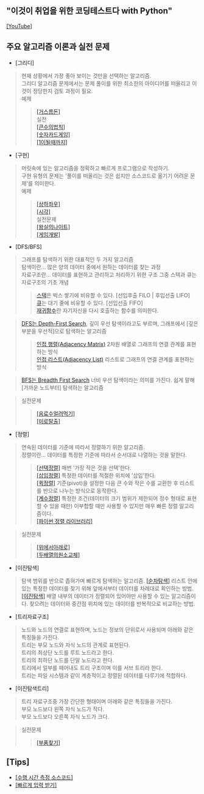 ## "이것이 취업을 위한 코딩테스트다 with Python"
[[YouTube]](https://youtu.be/m-9pAwq1o3w)

## 주요 알고리즘 이론과 실전 문제
- [그리디]  
> 현재 상황에서 가장 좋아 보이는 것만을 선택하는 알고리즘.   
> 그리디 알고리즘 문제에서는 문제 풀이를 위한 최소한의 아이디어를 떠올리고 이것이 정당한지 검토 과정이 필요.   
> 예제    
>> [[거스름돈]](./greedy/거스름돈.py)   
> 실전   
>> [[큰수의법칙]](./greedy/큰수의법칙.py)   
>> [[숫자카드게임]](./greedy/숫자카드게임.py)   
>> [[1이될때까지]](./greedy/1이될때까지.py)   

- [구현]   
> 머릿속에 있는 알고리즘을 정확하고 빠르게 프로그램으로 작성하기.   
> 구현 유형의 문제는 '풀이를 떠올리는 것은 쉽지만 소스코드로 옮기기 어려운 문제'를 의미한다.   
> 예제   
>> [[상하좌우]](./구현/상하좌우.py)   
>> [[시각]](./구현/시각.py)   
> 실전문제   
>> [[왕실의나이트]](./구현/왕실의나이트.py)   
>> [[게임개발]](./구현/게임개발.py)
   
- [DFS/BFS]   
> 그래프를 탐색하기 위한 대표적인 두 가지 알고리즘   
> 탐색이란... 많은 양의 데이터 중에서 원하는 데이터를 찾는 과정  
> 자료구조란... 데이터를 표현하고 관리하고 처리하기 위한 구조
> 그중 스택과 큐는 자료구조의 기초 개념   
>> [스택](./DFS_BFS/스택예제.py)은 박스 쌓기에 비유할 수 있다. [선입후출 FILO | 후입선출 LIFO]   
>> [큐](./DFS_BFS/큐.py)는 대기 줄에 비유할 수 있다. [선입선출 FIFO]   
>> [재귀함수](./DFS_BFS/재귀함수예제.py)란 자기자신을 다시 호출하는 함수를 의미한다.
   
> [DFS는 Depth-First Search](./DFS_BFS/DFS예제.py), 깊이 우선 탐색이라고도 부르며, 그래프에서 [깊은 부분을 우선적]으로 탐색하는 알고리즘   
>> [인접 행렬(Adjacency Matrix)](./DFS_BFS/인접행렬예제.py) 2차원 배열로 그래프의 연결 관계를 표현하는 방식   
>> [인접 리스트(Adjacency List)](./DFS_BFS/인접리스트예제.py) 리스트로 그래프의 연결 관계를 표현하는 방식   
   
> [BFS는 Breadth First Search](./DFS_BFS/BFS예제.py) 너비 우선 탐색이라는 의미를 가진다. 쉽게 말해 [가까운 노드부터] 탐색하는 알고리즘   
  
> 실전문제   
>> [[음료수얼려먹기]](./DFS_BFS/음료수얼려먹기.py)   
>> [[미로탈출]](./DFS_BFS/미로탈출.py)   
   
- [정렬]   
> 연속된 데이터를 기준에 따라서 정렬하기 위한 알고리즘.   
> 정렬이란... 데이터를 특정한 기준에 따라서 순서대로 나열하는 것을 말한다.   
>> [[선택정렬]](./정렬/선택정렬.py) 매번 '가장 작은 것을 선택'한다.   
>> [[삽입정렬]](./정렬/삽입정렬.py) 특정한 데이터를 적절한 위치에 '삽입'한다.   
>> [[퀵정렬]](./정렬/퀵정렬.py) 기준(pivot)을 설정한 다음 큰 수와 작은 수를 교환한 후 리스트를 반으로 나누는 방식으로 동작한다.   
>> [[계수정렬]](./정렬/계수정렬.py) 특정한 조건(데이터의 크기 범위가 제한되어 정수 형태로 표현할 수 있을 때만) 이부합할 때만 사용할 수 있지만 매우 빠른 정렬 알고리즘이다.   
>> [[파이썬 정렬 라이브러리]](./정렬/파이썬정렬라이브러리.py)   
   
> 실전문제   
>> [[위에서아래로]](./정렬/위에서아래로.py)   
>> [[두배열의원소교체]](./정렬/두배열의원소교체.py)   
   
- [이진탐색]   
> 탐색 범위를 반으로 좁혀가며 빠르게 탐색하는 알고리즘.
> [[순차탐색]](./이진탐색/순차탐색.py) 리스트 안에 있는 특정한 데이터를 찾기 위해 앞에서부터 데이터를 차례대로 확인하는 방법.   
> [[이진탐색]](./이진탐색/이진탐색.py) 배열 내부의 데이터가 정렬되어 있어야만 사용할 수 있는 알고리즘이다. 찾으려는 데이터와 중간점 위치에 있는 데이터를 반복적으로 비교하는 방법.
> 
   
- [트리자료구조]   
> 노드와 노드의 연결로 표현하며, 노드는 정보의 단위로서 사용되며 아래와 같은 특징들을 가진다.   
> 트리는 부모 노드와 자식 노드의 관계로 표현된다.   
> 트리의 최상단 노드를 루트 노드라고 한다.   
> 트리의 최하단 노드를 단말 노드라고 한다.   
> 트리에서 일부를 떼어내도 트리 구조이며 이를 서브 트리라 한다.   
> 트리는 파일 시스템과 같이 계층적이고 정렬된 데이터를 다루기에 적합하다.   
   
- [이진탐색트리]
> 트리 자료구조중 가장 간단한 형태이며 아래와 같은 특징들을 가진다.   
> 부모 노드보다 왼쪽 자식 노드가 작다.   
> 부모 노드보다 오른쪽 자식 노드가 크다.   
   
> 실전문제   
>> [[부품찾기]](./이진탐색/부품찾기.py)
## [Tips]
- [[수행 시간 측정 소스코드]](./Tips/수행시간측정소스코드.py)   
- [[빠르게 입력 받기]](./Tips/빠르게입력받기.py)   